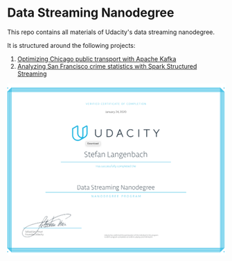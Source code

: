 # Data Streaming Nanodegree
This repo contains all materials of Udacity's data streaming nanodegree.

It is structured around the following projects:
1. [Optimizing Chicago public transport with Apache Kafka](https://github.com/slangenbach/udacity-ds-nanodegree/tree/master/traffic_optimization)
2. [Analyzing San Francisco crime statistics with Spark Structured Streaming](https://github.com/slangenbach/udacity-ds-nanodegree/tree/master/crime_statistics)

![Data Streaming Certificate](data_streaming_certificate.png)